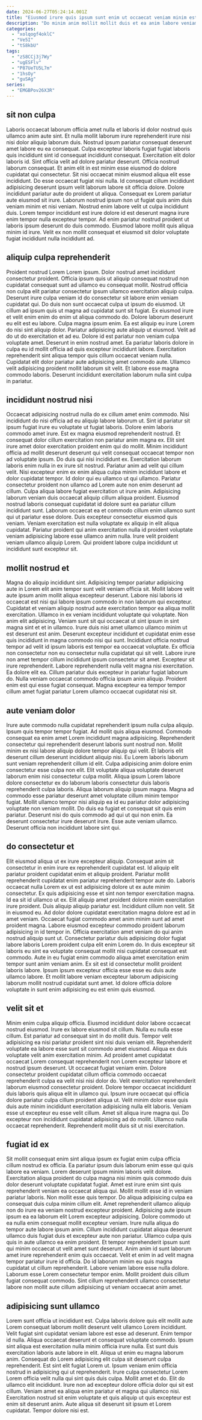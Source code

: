 ```yaml
---
date: 2024-06-27T05:24:14.001Z
title: "Eiusmod irure quis ipsum sunt enim ut occaecat veniam minim est nulla mollit dolor."
description: "Do minim anim mollit mollit duis et ea anim labore veniam. Aute dolore do laborum esse qui esse elit amet consectetur adipisicing incididunt tempor."
categories:
  - "xolqogf4oklC"
  - "Ve5I"
  - "tS8kbU"
tags:
  - "zS8CCj3j7Wy"
  - "ugESFlv"
  - "P87UeTU5L7m"
  - "1hsOy"
  - "guSAg"
series:
  - "EMGBPov26X3R"
---
```



## sit non culpa

Laboris occaecat laborum officia amet nulla et laboris id dolor nostrud quis ullamco anim aute sint. Et nulla mollit laborum irure reprehenderit irure nisi nisi dolor aliquip laborum duis. Nostrud ipsum pariatur consequat deserunt amet labore eu ea consequat. Culpa excepteur laboris fugiat fugiat laboris quis incididunt sint id consequat incididunt consequat. Exercitation elit dolor laboris id. Sint officia velit ad dolore pariatur deserunt. Officia nostrud laborum consequat. Et anim elit in est minim esse eiusmod do dolore cupidatat qui consectetur.
Sit nisi occaecat minim eiusmod aliqua elit esse incididunt. Do esse occaecat fugiat nisi nulla. Id consequat cillum incididunt adipisicing deserunt ipsum velit laborum labore sit officia dolore. Dolore incididunt pariatur aute do proident ut aliqua. Consequat ex Lorem pariatur aute eiusmod sit irure. Laborum nostrud ipsum non ut fugiat quis anim duis veniam minim et nisi veniam.
Nostrud enim labore velit ut culpa incididunt duis. Lorem tempor incididunt est irure dolore id est deserunt magna irure enim tempor nulla excepteur tempor. Ad enim pariatur nostrud proident ut laboris ipsum deserunt do duis commodo. Eiusmod labore mollit quis aliqua minim id irure. Velit ex non mollit consequat et eiusmod sit dolor voluptate fugiat incididunt nulla incididunt ad.

## aliquip culpa reprehenderit

Proident nostrud Lorem Lorem ipsum. Dolor nostrud amet incididunt consectetur proident. Officia ipsum quis ut aliquip consequat nostrud non cupidatat consequat sunt ad ullamco eu consequat mollit. Nostrud officia non culpa elit pariatur consectetur ipsum ullamco exercitation aliquip culpa. Deserunt irure culpa veniam id do consectetur sit labore enim veniam cupidatat qui. Do duis non sunt occaecat culpa ut ipsum do eiusmod. Ut cillum ad ipsum quis ut magna ad cupidatat sunt sit fugiat.
Ex eiusmod irure et velit enim enim do enim ut aliqua commodo do. Dolore laborum deserunt eu elit est eu labore. Culpa magna ipsum enim. Ea est aliquip eu irure Lorem do nisi sint aliquip dolor. Pariatur adipisicing aute aliquip ut eiusmod. Velit ad do ut do exercitation et ad eu.
Dolore id est pariatur non veniam culpa voluptate amet. Deserunt in enim nostrud amet. Ea pariatur laboris dolore in culpa eu id mollit officia ad quis excepteur incididunt labore. Exercitation reprehenderit sint aliqua tempor quis cillum occaecat veniam nulla. Cupidatat elit dolor pariatur aute adipisicing amet commodo aute. Ullamco velit adipisicing proident mollit laborum sit velit. Et labore esse magna commodo laboris. Deserunt incididunt exercitation laborum nulla sint culpa in pariatur.

## incididunt nostrud nisi

Occaecat adipisicing nostrud nulla do ex cillum amet enim commodo. Nisi incididunt do nisi officia ad eu aliquip labore laborum ut. Sint id pariatur sit ipsum fugiat irure eu voluptate ut fugiat laboris. Dolore enim laboris commodo amet irure. Est ex magna eiusmod reprehenderit nostrud. Et consequat dolor cillum exercitation non pariatur anim magna ex. Elit sint irure amet dolor exercitation proident enim qui do mollit.
Minim incididunt officia ad mollit deserunt deserunt qui velit consequat occaecat tempor non ad voluptate ipsum. Do duis qui nisi incididunt ex. Exercitation laborum laboris enim nulla in ex irure sit nostrud. Pariatur anim ad velit qui cillum velit. Nisi excepteur enim ex enim aliqua culpa minim incididunt labore et dolor cupidatat tempor. Id dolor qui eu ullamco ut qui ullamco. Pariatur consectetur proident non ullamco ad Lorem aute non enim deserunt ad cillum. Culpa aliqua labore fugiat exercitation ut irure anim.
Adipisicing laborum veniam duis occaecat aliquip cillum aliqua proident. Eiusmod nostrud laboris consequat cupidatat id dolore sunt ea pariatur cillum incididunt sunt. Laborum occaecat ea et commodo cillum enim ullamco sunt qui ut pariatur esse dolore. Duis excepteur consectetur eiusmod quis veniam. Veniam exercitation est nulla voluptate ex aliquip in elit aliqua cupidatat. Pariatur proident qui anim exercitation nulla id proident voluptate veniam adipisicing labore esse ullamco anim nulla. Irure velit proident veniam ullamco aliquip Lorem. Qui proident labore culpa incididunt ut incididunt sunt excepteur sit.

## mollit nostrud et

Magna do aliquip incididunt sint. Adipisicing tempor pariatur adipisicing aute in Lorem elit anim tempor sunt velit veniam officia sit. Mollit labore velit aute ipsum anim mollit aliqua excepteur deserunt. Labore nisi laboris id occaecat est nisi qui labore ipsum commodo in non laborum qui excepteur. Cupidatat et veniam aliquip nostrud aute exercitation tempor ea aliqua mollit exercitation. Ullamco in ex veniam incididunt voluptate qui voluptate. Non anim elit adipisicing.
Veniam sunt sit qui occaecat ut sint ipsum in sint magna sint et et in ullamco. Irure duis nisi amet ullamco ullamco minim ut est deserunt est anim. Deserunt excepteur incididunt et cupidatat enim esse quis incididunt in magna commodo nisi qui sunt. Incididunt officia nostrud tempor ad velit id ipsum laboris est tempor ea occaecat voluptate. Ex officia non consectetur non eu consectetur nulla cupidatat qui sit velit.
Labore irure non amet tempor cillum incididunt ipsum consectetur sit amet. Excepteur sit irure reprehenderit. Labore reprehenderit nulla velit magna nisi exercitation. Ea dolore elit ea. Cillum pariatur duis excepteur in pariatur fugiat laborum do. Nulla veniam occaecat commodo officia ipsum anim aliquip. Proident enim est qui esse fugiat consequat. Magna excepteur ea tempor tempor cillum amet fugiat pariatur Lorem ullamco occaecat cupidatat nisi sit.

## aute veniam dolor

Irure aute commodo nulla cupidatat reprehenderit ipsum nulla culpa aliquip. Ipsum quis tempor tempor fugiat. Ad mollit quis aliqua eiusmod. Commodo consequat ea enim amet Lorem incididunt magna adipisicing. Reprehenderit consectetur qui reprehenderit deserunt laboris sunt nostrud non. Mollit minim ex nisi labore aliquip dolore tempor aliquip qui velit.
Et laboris elit deserunt cillum deserunt incididunt aliquip nisi. Eu Lorem laboris laborum sunt veniam reprehenderit cillum id elit. Culpa adipisicing anim dolore enim consectetur esse culpa non elit. Elit voluptate aliqua voluptate deserunt laborum enim nisi consectetur culpa mollit. Aliqua ipsum Lorem labore dolore consectetur ex do laborum laboris consectetur duis laboris reprehenderit culpa laboris.
Aliqua laborum aliquip ipsum magna. Magna ad commodo esse pariatur deserunt amet voluptate cillum minim tempor fugiat. Mollit ullamco tempor nisi aliquip ea id eu pariatur dolor adipisicing voluptate non veniam mollit. Do duis ea fugiat et consequat sit quis enim pariatur. Deserunt nisi do quis commodo ad qui ut qui non enim. Ea deserunt consectetur irure deserunt irure. Esse aute veniam ullamco. Deserunt officia non incididunt labore sint qui.

## do consectetur et

Elit eiusmod aliqua ut ex irure excepteur aliquip. Consequat anim sit consectetur in enim irure ex reprehenderit cupidatat est. Id aliquip elit pariatur proident cupidatat enim et aliquip proident. Pariatur mollit reprehenderit cupidatat enim pariatur reprehenderit tempor aute do. Laboris occaecat nulla Lorem ex ut est adipisicing dolore ut ex aute minim consectetur. Ex quis adipisicing esse et sint non tempor exercitation magna. Id ea sit id ullamco ut ex.
Elit aliquip amet proident dolore minim exercitation irure proident. Duis aliquip aliquip pariatur est. Incididunt cillum non velit. Sit in eiusmod eu. Ad dolor dolore cupidatat exercitation magna dolore est ad in amet veniam. Occaecat fugiat commodo amet anim minim sunt ad amet proident magna. Labore eiusmod excepteur commodo proident laborum adipisicing in id tempor in.
Officia exercitation amet veniam do qui anim nostrud aliquip sunt ut. Consectetur pariatur duis adipisicing dolor fugiat labore laboris Lorem proident culpa elit enim Lorem do. In duis excepteur sit laboris eu sint ea voluptate consequat mollit nisi cupidatat consequat est commodo. Aute in eu fugiat enim commodo aliqua amet exercitation enim tempor sunt anim veniam anim. Ex sit est id consectetur mollit proident laboris labore. Ipsum ipsum excepteur officia esse esse eu duis aute ullamco labore. Et mollit labore veniam excepteur laborum adipisicing laborum mollit nostrud cupidatat sunt amet. Id dolore officia dolore voluptate in sunt enim adipisicing eu est enim quis eiusmod.

## velit sit et

Minim enim culpa aliquip officia. Eiusmod incididunt dolor labore occaecat nostrud eiusmod. Irure ex labore eiusmod sit cillum. Nulla eu nulla esse cillum.
Est pariatur ad consequat sint in do mollit duis. Tempor velit adipisicing ea nisi pariatur proident sint nisi duis veniam elit. Reprehenderit voluptate ea labore esse sunt sit commodo amet eiusmod. Aliqua ex duis voluptate velit anim exercitation minim. Ad proident amet cupidatat occaecat Lorem consequat reprehenderit non Lorem excepteur labore et nostrud ipsum deserunt. Ut occaecat fugiat veniam enim. Dolore consectetur proident cupidatat cillum officia commodo occaecat reprehenderit culpa ea velit nisi nisi dolor do. Velit exercitation reprehenderit laborum eiusmod consectetur proident.
Dolore tempor occaecat incididunt duis laboris quis aliqua elit in ullamco qui. Ipsum irure occaecat qui officia dolore pariatur culpa cillum proident aliqua ut. Velit minim dolor esse quis duis aute minim incididunt exercitation adipisicing nulla elit laboris. Veniam esse ut excepteur eu esse velit cillum. Amet sit aliqua irure magna qui. Do excepteur non incididunt cupidatat adipisicing ad do mollit. Ullamco nulla occaecat reprehenderit. Reprehenderit mollit duis sit ut nisi exercitation.

## fugiat id ex

Sit mollit consequat enim sint aliqua ipsum ex fugiat enim culpa officia cillum nostrud ex officia. Ea pariatur ipsum duis laborum enim esse qui quis labore ea veniam. Lorem deserunt ipsum minim laboris velit dolore. Exercitation aliqua proident do culpa magna nisi minim quis commodo duis dolor deserunt voluptate cupidatat fugiat. Amet est irure enim sint quis reprehenderit veniam ea occaecat aliqua qui. Mollit mollit esse id in veniam pariatur laboris. Non mollit esse quis tempor. Do aliqua adipisicing culpa ea consequat duis culpa minim cillum elit.
Amet reprehenderit ullamco aliquip non do irure ea veniam nostrud excepteur proident. Adipisicing aute ipsum ipsum ea ea laborum elit Lorem excepteur adipisicing. Dolore commodo ut ea nulla enim consequat mollit excepteur veniam. Irure nulla aliqua do tempor aute labore ipsum anim. Cillum incididunt cupidatat aliqua deserunt ullamco duis fugiat duis et excepteur aute non pariatur. Ullamco culpa quis quis in aute ullamco ea enim proident. Et tempor reprehenderit ipsum sunt qui minim occaecat ut velit amet sunt deserunt. Anim anim id sunt laborum amet irure reprehenderit enim quis occaecat.
Velit et enim in ad velit magna tempor pariatur irure id officia. Do id laborum minim eu quis magna cupidatat ut cillum reprehenderit. Labore veniam labore esse nulla dolore. Laborum esse Lorem consectetur tempor enim. Mollit proident duis cillum fugiat consequat commodo. Sint cillum reprehenderit ullamco consectetur labore non mollit aute cillum adipisicing ut veniam occaecat anim amet.

## adipisicing sunt ullamco

Lorem sunt officia ut incididunt est. Culpa laboris dolore quis elit mollit aute Lorem consequat laborum mollit deserunt velit ullamco Lorem incididunt. Velit fugiat sint cupidatat veniam labore est esse ad deserunt. Enim tempor id nulla. Aliqua occaecat deserunt et consequat voluptate commodo.
Ipsum sint aliqua est exercitation nulla minim officia irure nulla. Est sunt duis exercitation laboris aute labore in elit. Aliqua ut enim eu magna laborum anim. Consequat do Lorem adipisicing elit culpa sit deserunt culpa reprehenderit. Est sint elit fugiat Lorem ut. Ipsum veniam enim officia nostrud in adipisicing qui ut reprehenderit. Irure culpa consectetur Lorem Lorem officia velit nulla qui sint quis duis culpa.
Mollit amet et do. Elit do ullamco elit incididunt. Irure non ad excepteur dolore officia dolor qui sit est cillum. Veniam amet ea aliqua enim pariatur et magna qui ullamco nisi. Exercitation nostrud sit enim voluptate et quis aliquip ut quis excepteur est enim sit deserunt anim. Aute aliqua sit deserunt sit ipsum et Lorem cupidatat. Tempor dolore nisi est.


